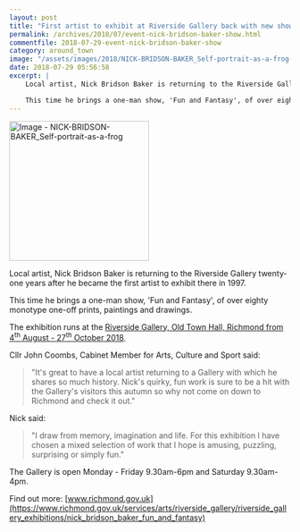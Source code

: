 ```yaml
---
layout: post
title: "First artist to exhibit at Riverside Gallery back with new show"
permalink: /archives/2018/07/event-nick-bridson-baker-show.html
commentfile: 2018-07-29-event-nick-bridson-baker-show
category: around_town
image: "/assets/images/2018/NICK-BRIDSON-BAKER_Self-portrait-as-a-frog-thumb.jpg"
date: 2018-07-29 05:56:58
excerpt: |
    Local artist, Nick Bridson Baker is returning to the Riverside Gallery twenty-one years after he became the first artist to exhibit there in 1997.

    This time he brings a one-man show, 'Fun and Fantasy', of over eighty monotype one-off prints, paintings and drawings.
---
```

<a href="/assets/images/2018/NICK-BRIDSON-BAKER_Self-portrait-as-a-frog.jpg" title="Click for a larger image"><img src="/assets/images/2018/NICK-BRIDSON-BAKER_Self-portrait-as-a-frog-thumb.jpg" width="250" alt="Image - NICK-BRIDSON-BAKER_Self-portrait-as-a-frog"  class="photo right"/></a>

Local artist, Nick Bridson Baker is returning to the Riverside Gallery twenty-one years after he became the first artist to exhibit there in 1997.

This time he brings a one-man show, 'Fun and Fantasy', of over eighty monotype one-off prints, paintings and drawings.

The exhibition runs at the [Riverside Gallery, Old Town Hall, Richmond from 4<sup>th</sup> August - 27<sup>th</sup> October 2018](https://stmargarets.london/event/exhibition/200705146659).

Cllr John Coombs, Cabinet Member for Arts, Culture and Sport said:

> "It's great to have a local artist returning to a Gallery with which he shares so much history. Nick's quirky, fun work is sure to be a hit with the Gallery's visitors this autumn so why not come on down to Richmond and check it out."


Nick said:

> "I draw from memory, imagination and life. For this exhibition I have chosen a mixed selection of work that I hope is amusing, puzzling, surprising or simply fun."


The Gallery is open Monday - Friday 9.30am-6pm and Saturday 9.30am-4pm.

Find out more: [www.richmond.gov.uk](https://www.richmond.gov.uk/services/arts/riverside_gallery/riverside_gallery_exhibitions/nick_bridson_baker_fun_and_fantasy)
